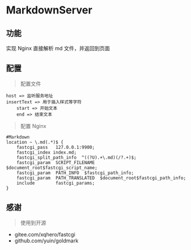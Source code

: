 # MarkdownServer

## 功能

实现 Nginx 直接解析 md 文件，并返回到页面

## 配置

> 配置文件

```
host => 监听服务地址
insertText => 用于插入样式等字符
	start => 开始文本
	end => 结束文本
```

> 配置 Nginx

```
#Markdown
location ~ \.md(.*)$ {
	fastcgi_pass   127.0.0.1:9900;
	fastcgi_index index.md;
	fastcgi_split_path_info  ^((?U).+\.md)(/?.+)$;
	fastcgi_param  SCRIPT_FILENAME  $document_root$fastcgi_script_name;
	fastcgi_param  PATH_INFO  $fastcgi_path_info;
	fastcgi_param  PATH_TRANSLATED  $document_root$fastcgi_path_info;
	include        fastcgi_params;
}
```

## 感谢

> 使用到开源

- gitee.com/xqhero/fastcgi
- github.com/yuin/goldmark
